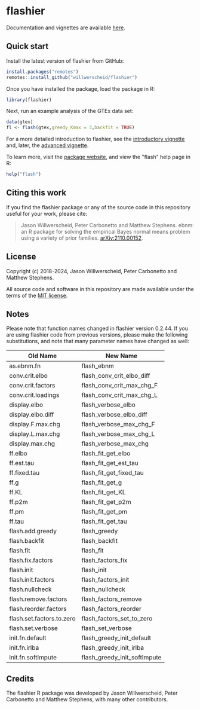 # flashier

Documentation and vignettes are available [here][pkgdown-site].

## Quick start

Install the latest version of flashier from GitHub:

```r
install.packages("remotes")
remotes::install_github("willwerscheid/flashier")
```

Once you have installed the package, load the package in R:

```r
library(flashier)
```

Next, run an example analysis of the GTEx data set:

```r
data(gtex)
fl <- flash(gtex,greedy_Kmax = 3,backfit = TRUE)
```

For a more detailed introduction to flashier, see the
[introductory vignette][pkgdown-vignette-intro] and, later, the
[advanced vignette][pkgdown-vignette-advanced].

To learn more, visit the [package website][pkgdown-site], and view the
"flash" help page in R:

```r
help("flash")
```

## Citing this work

If you find the flashier package or any of the source code in this
repository useful for your work, please cite:

> Jason Willwerscheid, Peter Carbonetto and Matthew Stephens. ebnm: an
> R package for solving the empirical Bayes normal means problem using
> a variety of prior families. [arXiv:2110.00152][ebnm-preprint].

## License

Copyright (c) 2018-2024, Jason Willwerscheid, Peter Carbonetto and
Matthew Stephens.

All source code and software in this repository are made available
under the terms of the [MIT license][mit-license].

## Notes

Please note that function names changed in flashier version 0.2.44. If
you are using flashier code from previous versions, please make the
following substitutions, and note that many parameter names have
changed as well:

Old Name	| New Name
--- | ---
as.ebnm.fn | flash_ebnm
conv.crit.elbo	| flash_conv_crit_elbo_diff
conv.crit.factors	| flash_conv_crit_max_chg_F
conv.crit.loadings	| flash_conv_crit_max_chg_L
display.elbo	| flash_verbose_elbo
display.elbo.diff	| flash_verbose_elbo_diff
display.F.max.chg	| flash_verbose_max_chg_F
display.L.max.chg	| flash_verbose_max_chg_L
display.max.chg	| flash_verbose_max_chg
ff.elbo	| flash_fit_get_elbo
ff.est.tau	| flash_fit_get_est_tau
ff.fixed.tau	| flash_fit_get_fixed_tau
ff.g	| flash_fit_get_g
ff.KL	| flash_fit_get_KL
ff.p2m	| flash_fit_get_p2m
ff.pm	| flash_fit_get_pm
ff.tau	| flash_fit_get_tau
flash.add.greedy	| flash_greedy
flash.backfit	| flash_backfit
flash.fit	| flash_fit
flash.fix.factors	| flash_factors_fix
flash.init	| flash_init
flash.init.factors	| flash_factors_init
flash.nullcheck	| flash_nullcheck
flash.remove.factors	| flash_factors_remove
flash.reorder.factors	| flash_factors_reorder
flash.set.factors.to.zero	| flash_factors_set_to_zero
flash.set.verbose	| flash_set_verbose
init.fn.default	| flash_greedy_init_default
init.fn.irlba	| flash_greedy_init_irlba
init.fn.softImpute	| flash_greedy_init_softImpute

## Credits

The flashier R package was developed by Jason Willwerscheid, Peter
Carbonetto and Matthew Stephens, with many other contributors.

[mit-license]: https://opensource.org/licenses/mit-license.html
[ebnm-preprint]: https://arxiv.org/abs/2110.00152
[pkgdown-site]: https://willwerscheid.github.io/flashier/
[pkgdown-vignette-intro]: https://willwerscheid.github.io/flashier/articles/intro.html
[pkgdown-vignette-advanced]: https://willwerscheid.github.io/flashier/articles/advanced.html
